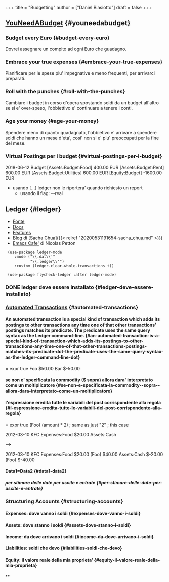 +++
title = "Budgetting"
author = ["Daniel Biasiotto"]
draft = false
+++

## [YouNeedABudget](https://www.youneedabudget.com/the-four-rules/) {#youneedabudget}



### Budget every Euro {#budget-every-euro}

Dovrei assegnare un compito ad ogni Euro che guadagno.


### Embrace your true expenses {#embrace-your-true-expenses}

Pianificare per le spese piu' impegnative e meno frequenti, per arrivarci preparati.


### Roll with the punches {#roll-with-the-punches}

Cambiare i budget in corso d'opera spostando soldi da un budget all'altro se si e' over-speso, l'obbiettivo e' continuare a tenere i conti.


### Age your money {#age-your-money}

Spendere meno di quanto quadagnato, l'obbietivo e' arrivare a spendere soldi che hanno un mese d'eta', cosi' non si e' piu' preoccupati per la fine del mese.


### Virtual Postings per i budget {#virtual-postings-per-i-budget}

2018-06-12 Budget
[Assets:Budget:Food]                         400.00 EUR
[Assets:Budget:Rent]                         600.00 EUR
[Assets:Budget:Utilities]                    600.00 EUR
[Equity:Budget]                            -1600.00 EUR

-   usando [...] ledger non le riportera' quando richiesto un report
    -   usando il flag: --real


## Ledger {#ledger}

-   [Fonte](https://www.reddit.com/r/emacs/comments/8x4xtt/tip_how_i_use_ledger_to_track_my_money/)
-   [Docs](https://www.ledger-cli.org/3.0/doc/ledger3.html#SEC_Contents)
-   [Features](https://www.ledger-cli.org/features.html)
-   [Blog](https://sachachua.com/blog/tag/ledger/?order=asc) di [Sacha Chua]({{< relref "20200531191654-sacha_chua.md" >}})
-   [Emacs Cafe'](https://emacs.cafe/ledger/emacs/ynab/budgeting/2018/06/12/elbank-ynab.html) di Nicolas Petton

<!--listend-->

```#+begin_src
 (use-package ledger-mode
    :mode ("\\.dat\\'"
           "\\.ledger\\'")
    :custom (ledger-clear-whole-transactions t))

 (use-package flycheck-ledger :after ledger-mode)
```


### <span class="org-todo done DONE">DONE</span> ledger deve essere installato {#ledger-deve-essere-installato}


### [Automated Transactions](https://www.ledger-cli.org/3.0/doc/ledger3.html#Automated-Transactions) {#automated-transactions}


#### An automated transaction is a special kind of transaction which adds its postings to other transactions any time one of that other transactions’ postings matches its predicate. The predicate uses the same query syntax as the Ledger command-line. {#an-automated-transaction-is-a-special-kind-of-transaction-which-adds-its-postings-to-other-transactions-any-time-one-of-that-other-transactions-postings-matches-its-predicate-dot-the-predicate-uses-the-same-query-syntax-as-the-ledger-command-line-dot}

= expr true
    Foo                          $50.00
    Bar                         $-50.00


#### se non e' specificata la commodity ($ sopra) allora dara' interpretato come un moltiplicatore {#se-non-e-specificata-la-commodity--sopra--allora-dara-interpretato-come-un-moltiplicatore}


#### l'espressione eredita tutte le variabili del post corrispondente alla regola {#l-espressione-eredita-tutte-le-variabili-del-post-corrispondente-alla-regola}

= expr true
    (Foo)                  (amount \* 2)  ; same as  just "2"
                                         ; this case

2012-03-10 KFC
    Expenses:Food                $20.00
    Assets:Cash

--&gt;

2012-03-10 KFC
   Expenses:Food                $20.00
   (Foo)                        $40.00
   Assets:Cash                 $-20.00
   (Foo)                       $-40.00


#### Data1=Data2 {#data1-data2}


##### per stimare delle date per uscite e entrate {#per-stimare-delle-date-per-uscite-e-entrate}


### Structuring Accounts {#structuring-accounts}


#### Expenses: dove vanno i soldi {#expenses-dove-vanno-i-soldi}


#### Assets: dove stanno i soldi {#assets-dove-stanno-i-soldi}


#### Income: da dove arrivano i soldi {#income-da-dove-arrivano-i-soldi}


#### Liabilities: soldi che devo {#liabilities-soldi-che-devo}


#### Equity: il valore reale della mia proprieta' {#equity-il-valore-reale-della-mia-proprieta}

\*\*
